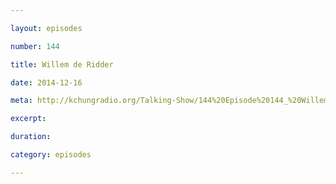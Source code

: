 ```yaml
---

layout: episodes

number: 144

title: Willem de Ridder

date: 2014-12-16

meta: http://kchungradio.org/Talking-Show/144%20Episode%20144_%20Willem%20de%20Ridder.mp3

excerpt: 

duration: 

category: episodes

---
```


